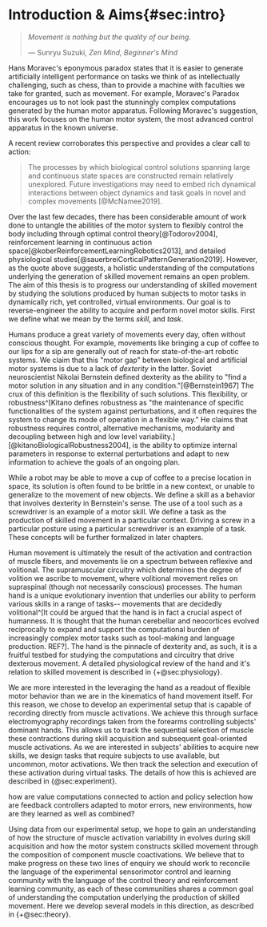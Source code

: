 # Introduction & Aims{#sec:intro}

> *Movement is nothing but the quality of our being.*
>
> &mdash; Sunryu Suzuki, *Zen Mind, Beginner's Mind*

<!-- Why can't robots move like humans? What is special about human movement? -->
<!-- movement is a really hard problem, we want to understand why -->

Hans Moravec's eponymous paradox states that it is easier to generate artificially intelligent performance on tasks we think of as intellectually challenging, such as chess, than to provide a machine with faculties we take for granted, such as movement. For example, Moravec's Paradox encourages us to not look past the stunningly complex computations generated by the human motor apparatus. Following Moravec's suggestion, this work focuses on the human motor system, the most advanced control apparatus in the known universe.

A recent review corroborates this perspective and provides a clear call to action:

> The processes by which biological control solutions spanning large and continuous state spaces are constructed remain relatively unexplored. Future investigations may need to embed rich dynamical interactions between object dynamics and task goals in novel and complex movements [@McNamee2019].

Over the last few decades, there has been considerable amount of work done to untangle the abilities of the motor system to flexibly control the body including through optimal control theory[@Todorov2004], reinforcement learning in continuous action space[@koberReinforcementLearningRobotics2013], and detailed physiological studies[@sauerbreiCorticalPatternGeneration2019]. However, as the quote above suggests, a holistic understanding of the computations underlying the generation of skilled movement remains an open problem. The aim of this thesis is to progress our understanding of skilled movement by studying the solutions produced by human subjects to motor tasks in dynamically rich, yet controlled, virtual environments. Our goal is to reverse-engineer the ability to acquire and perform novel motor skills. First we define what we mean by the terms *skill*, and *task*.

<!-- humans have extraordinary motoric ability, we want to understand why -->
<!-- Robustness, Flexibility, Generalization, Composition -->
<!-- Why is this the most interesting problem?  -->

Humans produce a great variety of movements every day, often without conscious thought. For example, movements like bringing a cup of coffee to our lips for a sip are generally out of reach for state-of-the-art robotic systems. We claim that this "motor gap" between biological and artificial motor systems is due to a lack of *dexterity* in the latter. Soviet neuroscientist Nikolai Bernstein defined dexterity as the ability to "find a motor solution in any situation and in any condition."[@Bernstein1967] The crux of this definition is the flexibility of such solutions. This flexibility, or robustness^[Kitano defines robustness as "the maintenance of specific functionalities of the system against perturbations, and it often requires the system to change its mode of operation in a flexible way." He claims that robustness requires control, alternative mechanisms, modularity and decoupling between high and low level variability.][@kitanoBiologicalRobustness2004], is the ability to optimize internal parameters in response to external perturbations and adapt to new information to achieve the goals of an ongoing plan.

While a robot may be able to move a cup of coffee to a precise location in space, its solution is often found to be brittle in a new context, or unable to generalize to the movement of new objects. We define a skill as a behavior that involves dexterity in Bernstein's sense. The use of a tool such as a screwdriver is an example of a motor skill. We define a task as the production of skilled movement in a particular context. Driving a screw in a particular posture using a particular screwdriver is an example of a task. These concepts will be further formalized in later chapters. 

<!-- Physiology is special for human hands so we chose them as a testbed -->

Human movement is ultimately the result of the activation and contraction of muscle fibers, and movements lie on a spectrum between reflexive and volitional. The supramuscular circuitry which determines the degree of volition we ascribe to movement, where volitional movement relies on supraspinal (though not necessarily conscious) processes. The human hand is a unique evolutionary invention that underlies our ability to perform various skills in a range of tasks-- movements that are decidedly volitional^[It could be argued that the hand is in fact a crucial aspect of humanness. It is thought that the human cerebellar and neocortices evolved reciprocally to expand and support the computational burden of increasingly complex motor tasks such as tool-making and language production. REF?]. The hand is the pinnacle of dexterity and, as such, it is a fruitful testbed for studying the computations and circuitry that drive dexterous movement. A detailed physiological review of the hand and it's relation to skilled movement is described in {+@sec:physiology}.

<!-- Setting up a specific experiment will help us to track muscle-level changes -->

We are more interested in the leveraging the hand as a readout of flexible motor behavior than we are in the kinematics of hand movement itself. For this reason, we chose to develop an experimental setup that is capable of recording directly from muscle activations. We achieve this through surface electromyography recordings taken from the forearms controlling subjects' dominant hands. This allows us to track the sequential selection of muscle these contractions during skill acquisition and subsequent goal-oriented muscle activations. As we are interested in subjects' abilities to acquire new skills, we design tasks that require subjects to use available, but uncommon, motor activations. We then track the selection and execution of these activation during virtual tasks. The details of how this is achieved are described in {@sec:experiment}.



<!-- we think theorizing with control and learning models will help us -->
<!-- what exactly from the theory world will help us? why is control/RL relevant? -->
<!-- what are we missing in the neuro / behavior lit that we need to borrow? -->
<!-- BE MORE SPECIFIC HERE -->

<!-- Admit that we need to collect and analyze data in an exploratory manner to then inspire hypotheses that can be modeled. We want these hypotheses to be inspired by theoretical work in control and learning theory -->

how are value computations connected to action and policy selection
how are feedback controllers adapted to motor errors, new environments, how are they learned as well as combined?

Using data from our experimental setup, we hope to gain an understanding of how the structure of muscle activation variability in evolves during skill acquisition and how the motor system constructs skilled movement through the composition of component muscle coactivations. We believe that to make progress on these two lines of enquiry we should work to reconcile the language of the experimental sensorimotor control and learning community with the language of the control theory and reinforcement learning community, as each of these communities shares a common goal of understanding the computation underlying the production of skilled movement. Here we develop several models in this direction, as described in {+@sec:theory}.
